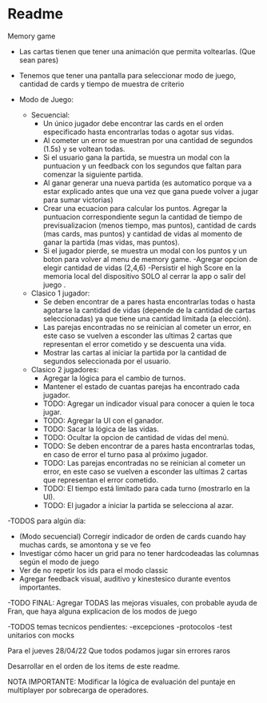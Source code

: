 #  Readme


Memory game

- Las cartas tienen que tener una animación que permita voltearlas. (Que sean pares)
- Tenemos que tener una pantalla para seleccionar modo de juego, cantidad de cards y tiempo de muestra de criterio

- Modo de Juego:
    - Secuencial:
        - Un único jugador debe encontrar las cards en el orden especificado hasta encontrarlas todas o agotar sus vidas.
        - Al cometer un error se muestran por una cantidad de segundos (1.5s) y se voltean todas.
        - Si el usuario gana la partida, se muestra un modal con la puntuacion y un feedback con los segundos que faltan para comenzar la siguiente partida.
        - Al ganar generar una nueva partida (es automatico porque va a estar explicado antes que una vez que gana puede volver a jugar para sumar victorias) 
        - Crear una ecuacion para calcular los puntos. Agregar la puntuacion correspondiente segun la cantidad de tiempo de previsualizacion (menos tiempo, mas puntos), cantidad de cards (mas cards, mas puntos) y cantidad de vidas al momento de ganar la partida (mas vidas, mas puntos).
        - Si el jugador pierde, se muestra un modal con los puntos y un boton para volver al menu de memory game.
        -Agregar opcion de elegir cantidad de vidas (2,4,6)
        -Persistir el high Score en la memoria local del dispositivo SOLO al cerrar la app o salir del juego .
    - Clasico 1 jugador:
        - Se deben encontrar de a pares hasta encontrarlas todas o hasta agotarse la cantidad de vidas (depende de la cantidad de cartas seleccionadas) ya que tiene una cantidad limitada (a elección).
        - Las parejas encontradas no se reinician al cometer un error, en este caso se vuelven a esconder las ultimas 2 cartas que representan el error cometido y se descuenta una vida.
        - Mostrar las cartas al iniciar la partida por la cantidad de segundos seleccionada por el usuario.
    - Clasico 2 jugadores: 
        - Agregar la lógica para el cambio de turnos.
        - Mantener el estado de cuantas parejas ha encontrado cada jugador.
        - TODO: Agregar un indicador visual para conocer a quien le toca jugar.
        - TODO: Agregar la UI con el ganador.
        - TODO: Sacar la lógica de las vidas.
        - TODO: Ocultar la opcion de cantidad de vidas del menú.
        - TODO: Se deben encontrar de a pares hasta encontrarlas todas, en caso de error el turno pasa al próximo jugador.
        - TODO: Las parejas encontradas no se reinician al cometer un error, en este caso se vuelven a esconder las ultimas 2 cartas que representan el error cometido.
        - TODO: El tiempo está limitado para cada turno (mostrarlo en la UI).
        - TODO: El jugador a iniciar la partida se selecciona al azar.
        
-TODOS para algún día:
- (Modo secuencial) Corregir indicador de orden de cards cuando hay muchas cards, se amontona y se ve feo
- Investigar cómo hacer un grid para no tener hardcodeadas las columnas según el modo de juego
- Ver de no repetir los ids para el modo classic
- Agregar feedback visual, auditivo y kinestesico durante eventos importantes.

-TODO FINAL: Agregar TODAS las mejoras visuales, con probable ayuda de Fran, que haya alguna explicacion de los modos de juego

-TODOS temas tecnicos pendientes:
-excepciones
-protocolos
-test unitarios con mocks

Para el jueves 28/04/22
Que todos podamos jugar sin errores raros


Desarrollar en el orden de los items de este readme.

NOTA IMPORTANTE: Modificar la lógica de evaluación del puntaje en multiplayer por sobrecarga de operadores.
